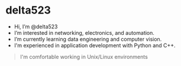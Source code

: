 # delta523
- Hi, I’m @delta523
- I’m interested in networking, electronics, and automation.
- I’m currently learning data engineering and computer vision.
- I'm experienced in application development with Python and C++.
> I'm comfortable working in Unix/Linux environments
<!---
delta523/delta523 is a ✨ special ✨ repository because its `README.md` (this file) appears on your GitHub profile.
You can click the Preview link to take a look at your changes.
--->
